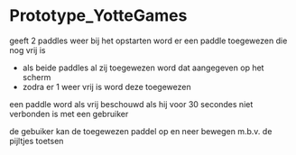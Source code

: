 # Prototype_YotteGames
geeft 2 paddles weer
bij het opstarten word er een paddle toegewezen die nog vrij is
 - als beide paddles al zij toegewezen word dat aangegeven op het scherm
 - zodra er 1 weer vrij is word deze toegewezen
 
 een paddle word als vrij beschouwd als hij voor 30 secondes niet verbonden is met een gebruiker
 
 de gebuiker kan de toegewezen paddel op en neer bewegen m.b.v. de pijltjes toetsen
 
